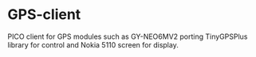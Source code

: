 # GPS-client
PICO client for GPS modules such as GY-NEO6MV2 porting TinyGPSPlus library for control and Nokia 5110 screen for display.
